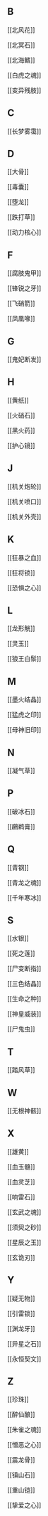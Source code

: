 ## B

[[北风花]]

[[北冥石]]

[[北海鳍]]

[[白虎之魂]]

[[变异残肢]]

## C

[[长梦雾霭]]

## D

[[大骨]]

[[毒囊]]

[[堕龙]]

[[跌打草]]

[[动力核心]]

## F

[[腐肢鬼甲]]

[[锋锐之牙]]

[[飞硝箭]]

[[凤凰喙]]

## G

[[鬼妃断发]]

## H

[[黄纸]]

[[火硝石]]

[[黑火药]]

[[护心镜]]

## J

[[机关炮轮]]

[[机关喷口]]

[[机关外壳]]

## K

[[狂暴之血]]

[[狂将锁]]

[[恐惧之心]]

## L

[[龙形觥]]

[[灵玉]]

[[狼王白鬃]]

## M

[[墨火结晶]]

[[猛虎之印]]

[[母神旧印]]

## N

[[凝气草]]

## P

[[破冰石]]

[[鸊鹈膏]]

## Q

[[青钢]]

[[青龙之魂]]

[[千年寒冰]]

## S

[[水银]]

[[死之莲]]

[[尸变断指]]

[[三色结晶]]

[[生命之种]]

[[神皇威装]]

[[尸鬼虫]]

## T

[[踏风草]]

## W

[[无根神骸]]

## X

[[雄黄]]

[[血玉髓]]

[[血灵芝]]

[[响雷石]]

[[玄武之魂]]

[[须臾之砂]]

[[星辰之玉]]

[[玄诡刃]]

## Y

[[疑无物]]

[[引雷锁]]

[[渊龙牙]]

[[异星之石]]

[[永恒契文]]

## Z

[[珍珠]]

[[醉仙酿]]

[[朱雀之魂]]

[[憎恶之心]]

[[震龙骨]]

[[镇山石]]

[[重山铠]]

[[挚爱之心]]